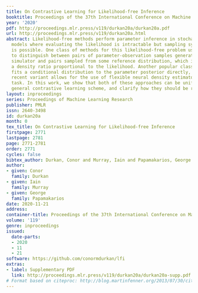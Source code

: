 ```yaml
---
title: On Contrastive Learning for Likelihood-free Inference
booktitle: Proceedings of the 37th International Conference on Machine Learning
year: '2020'
pdf: http://proceedings.mlr.press/v119/durkan20a/durkan20a.pdf
url: http://proceedings.mlr.press/v119/durkan20a.html
abstract: Likelihood-free methods perform parameter inference in stochastic simulator
  models where evaluating the likelihood is intractable but sampling synthetic data
  is possible. One class of methods for this likelihood-free problem uses a classifier
  to distinguish between pairs of parameter-observation samples generated using the
  simulator and pairs sampled from some reference distribution, which implicitly learns
  a density ratio proportional to the likelihood. Another popular class of methods
  fits a conditional distribution to the parameter posterior directly, and a particular
  recent variant allows for the use of flexible neural density estimators for this
  task. In this work, we show that both of these approaches can be unified under a
  general contrastive learning scheme, and clarify how they should be run and compared.
layout: inproceedings
series: Proceedings of Machine Learning Research
publisher: PMLR
issn: 2640-3498
id: durkan20a
month: 0
tex_title: On Contrastive Learning for Likelihood-free Inference
firstpage: 2771
lastpage: 2781
page: 2771-2781
order: 2771
cycles: false
bibtex_author: Durkan, Conor and Murray, Iain and Papamakarios, George
author:
- given: Conor
  family: Durkan
- given: Iain
  family: Murray
- given: George
  family: Papamakarios
date: 2020-11-21
address: 
container-title: Proceedings of the 37th International Conference on Machine Learning
volume: '119'
genre: inproceedings
issued:
  date-parts:
  - 2020
  - 11
  - 21
software: https://github.com/conormdurkan/lfi
extras:
- label: Supplementary PDF
  link: http://proceedings.mlr.press/v119/durkan20a/durkan20a-supp.pdf
# Format based on citeproc: http://blog.martinfenner.org/2013/07/30/citeproc-yaml-for-bibliographies/
---
```


